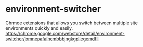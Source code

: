 # environment-switcher

Chrmoe extensions that allows you switch between multiple site environments quickly and easily.
https://chrome.google.com/webstore/detail/environment-switcher/jomnepafaihcmbbbjngkgpllegemdfll
